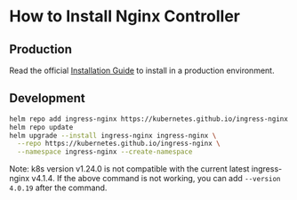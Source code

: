 # How to Install Nginx Controller

## Production

Read the official [Installation Guide](https://kubernetes.github.io/ingress-nginx/deploy/) to install in a production environment.

## Development

```bash
helm repo add ingress-nginx https://kubernetes.github.io/ingress-nginx
helm repo update
helm upgrade --install ingress-nginx ingress-nginx \
  --repo https://kubernetes.github.io/ingress-nginx \
  --namespace ingress-nginx --create-namespace
```

Note: k8s version v1.24.0 is not compatible with the current latest ingress-nginx v4.1.4. If the above command is not working, you can add `--version 4.0.19` after the command.
